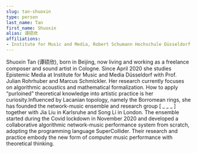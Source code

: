 ```yaml
---
slug: tan-shuoxin
type: person
last_name: Tan
first_name: Shuoxin
alias: 谭硕欣
affiliations:
- Institute for Music and Media, Robert Schumann Hochschule Düsseldorf
---
```


Shuoxin Tan (谭硕欣), born in Beijing, now living and working as a freelance composer and sound artist in Cologne. Since April 2020 she studies Epistemic Media at Institute for
Music and Media Düsseldorf with Prof. Julian Rohrhuber and Marcus Schmickler. Her research currently focuses on algorithmic acoustics and mathematical formalization. How to apply “purloined” theoretical knowledge into artistic practice is her curiosity.Influenced by Lacanian topology, namely the Borromean rings, she has founded the network-music ensemble and research group [ _ _ _ ] together with Jia Liu in Karlsruhe and Song Li in London. The ensemble started during the Covid lockdown in November 2020 and developed a collaborative algorithmic network-music performance system from scratch, adopting the programming language SuperCollider. Their research and practice embody the new form of computer music performance with theoretical thinking.